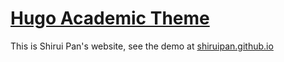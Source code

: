 # [Hugo Academic Theme](https://github.com/wowchemy/starter-hugo-academic)

This is Shirui Pan's website, see the demo at [shiruipan.github.io](https://shiruipan.github.io/)